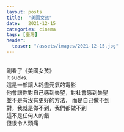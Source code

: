 ```yaml
---
layout: posts
title:  "美國女孩"
date:   2021-12-15
categories: cinema
tags: [臺灣]
header: 
  teaser: "/assets/images/2021-12-15.jpg"
---
```

<br>
剛看了《美國女孩》<br>
It sucks.<br>
這是一部讓人耗盡元氣的電影<br>
他會讓你對自己感到失望，對社會感到失望<br>
並不是有沒有更好的方法， 而是自己做不到<br>
對，我就是做不到，我們都做不到<br>
這不是任何人的錯<br>
但很令人頭痛<br>